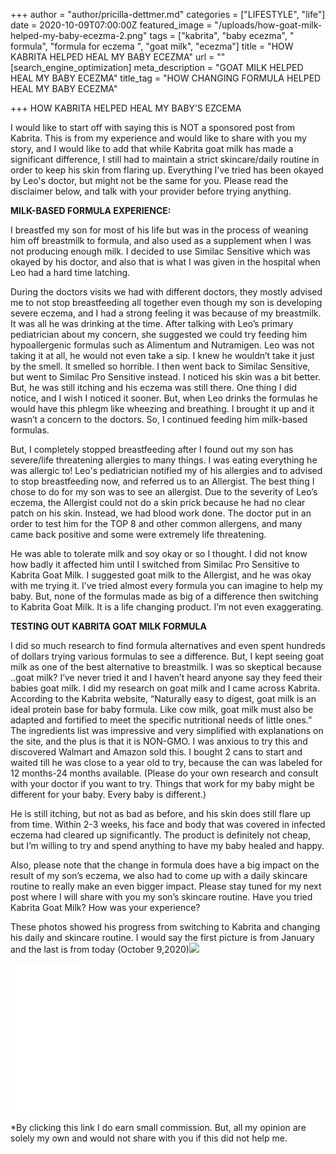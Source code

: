 +++
author = "author/pricilla-dettmer.md"
categories = ["LIFESTYLE", "life"]
date = 2020-10-09T07:00:00Z
featured_image = "/uploads/how-goat-milk-helped-my-baby-ecezma-2.png"
tags = ["kabrita", "baby ecezma", " formula", "formula for eczema ", "goat milk", "ecezma"]
title = "HOW KABRITA HELPED HEAL MY BABY ECEZMA"
url = ""
[search_engine_optimization]
meta_description = "GOAT MILK HELPED HEAL MY BABY ECEZMA"
title_tag = "HOW CHANGING FORMULA HELPED HEAL MY BABY ECEZMA"

+++
HOW KABRITA HELPED HEAL MY BABY’S EZCEMA

I would like to start off with saying this is NOT a sponsored post from Kabrita. This is from my experience and would like to share with you my story, and I would like to add that while Kabrita goat milk has made a significant difference, I still had to maintain a strict skincare/daily routine in order to keep his skin from flaring up. Everything I've tried has been okayed by Leo's doctor, but might not be the same for you. Please read the disclaimer below, and talk with your provider before trying anything.

**MILK-BASED FORMULA EXPERIENCE:**

I breastfed my son for most of his life but was in the process of weaning him off breastmilk to formula, and also used as a supplement when I was not producing enough milk. I decided to use Similac Sensitive which was okayed by his doctor, and also that is what I was given in the hospital when Leo had a hard time latching.

During the doctors visits we had with different doctors, they mostly advised me to not stop breastfeeding all together even though my son is developing severe eczema, and I had a strong feeling it was because of my breastmilk. It was all he was drinking at the time. After talking with Leo’s primary pediatrician about my concern, she suggested we could try feeding him hypoallergenic formulas such as Alimentum and Nutramigen. Leo was not taking it at all, he would not even take a sip. I knew he wouldn’t take it just by the smell. It smelled so horrible. I then went back to Similac Sensitive, but went to Similac Pro Sensitive instead. I noticed his skin was a bit better. But, he was still itching and his eczema was still there. One thing I did notice, and I wish I noticed it sooner. But, when Leo drinks the formulas he would have this phlegm like wheezing and breathing. I brought it up and it wasn’t a concern to the doctors. So, I continued feeding him milk-based formulas.

But, I completely stopped breastfeeding after I found out my son has severe/life threatening allergies to many things. I was eating everything he was allergic to! Leo's pediatrician notified my of his allergies and to advised to stop breastfeeding now, and referred us to an Allergist. The best thing I chose to do for my son was to see an allergist. Due to the severity of Leo’s eczema, the Allergist could not do a skin prick because he had no clear patch on his skin. Instead, we had blood work done. The doctor put in an order to test him for the TOP 8 and other common allergens, and many came back positive and some were extremely life threatening.

He was able to tolerate milk and soy okay or so I thought. I did not know how badly it affected him until I switched from Similac Pro Sensitive to Kabrita Goat Milk. I suggested goat milk to the Allergist, and he was okay with me trying it. I’ve tried almost every formula you can imagine to help my baby. But, none of the formulas made as big of a difference then switching to Kabrita Goat Milk. It is a life changing product. I’m not even exaggerating.

**TESTING OUT KABRITA GOAT MILK FORMULA**

I did so much research to find formula alternatives and even spent hundreds of dollars trying various formulas to see a difference. But, I kept seeing goat milk as one of the best alternative to breastmilk. I was so skeptical because ..goat milk? I’ve never tried it and I haven’t heard anyone say they feed their babies goat milk. I did my research on goat milk and I came across Kabrita. According to the Kabrita website, “Naturally easy to digest, goat milk is an ideal protein base for baby formula. Like cow milk, goat milk must also be adapted and fortified to meet the specific nutritional needs of little ones.” The ingredients list was impressive and very simplified with explanations on the site, and the plus is that it is NON-GMO. I was anxious to try this and discovered Walmart and Amazon sold this. I bought 2 cans to start and waited till he was close to a year old to try, because the can was labeled for 12 months-24 months available. (Please do your own research and consult with your doctor if you want to try. Things that work for my baby might be different for your baby. Every baby is different.)

 He is still itching, but not as bad as before, and his skin does still flare up from time. Within 2-3 weeks, his face and body that was covered in infected eczema had cleared up significantly. The product is definitely not cheap, but I’m willing to try and spend anything to have my baby healed and happy.

Also, please note that the change in formula does have a big impact on the result of my son’s eczema, we also had to come up with a daily skincare routine to really make an even bigger impact. Please stay tuned for my next post where I will share with you my son’s skincare routine. Have you tried Kabrita Goat Milk? How was your experience?

These photos showed his progress from switching to Kabrita and changing his daily and skincare routine. I would say the first picture is from January and the last is from today (October 9,2020)![](/uploads/modern-blog-post-quote-in-notification-alert-social-media-post-2.png)

<iframe style="width:120px;height:240px;" marginwidth="0" marginheight="0" scrolling="no" frameborder="0" src="//ws-na.amazon-adsystem.com/widgets/q?ServiceVersion=20070822&OneJS=1&Operation=GetAdHtml&MarketPlace=US&source=ac&ref=tf_til&ad_type=product_link&tracking_id=lifeandbites-20&marketplace=amazon&region=US&placement=B00MJ4ZU32&asins=B00MJ4ZU32&linkId=521d9c5dbd4df65b11f97653ffe9cbed&show_border=true&link_opens_in_new_window=false&price_color=333333&title_color=0066c0&bg_color=ffffff">

</iframe>

\*By clicking this link I do earn small commission. But, all my opinion are solely my own and would not share with you if this did not help me.